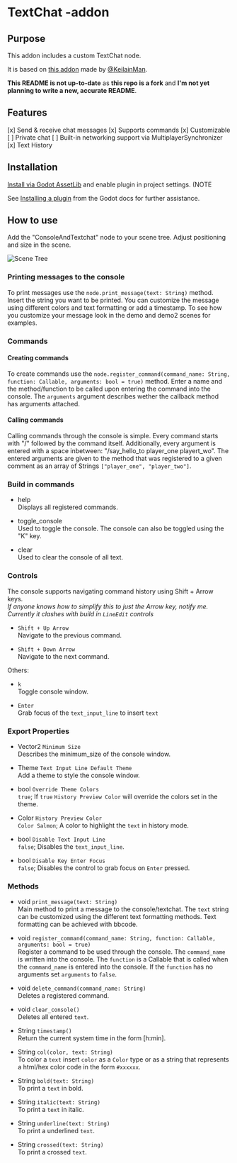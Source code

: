 # TextChat -addon

## Purpose

This addon includes a custom TextChat node.

It is based on [this addon](https://github.com/KeilainMan/ConsoleAddon) made by [@KeilainMan](https://github.com/KeilainMan).

**This README is not up-to-date** as **this repo is a fork** and **I'm not yet planning to write a new, accurate README**.

## Features

[x] Send & receive chat messages
[x] Supports commands
[x] Customizable
[ ] Private chat
[ ] Built-in networking support via MultiplayerSynchronizer
[x] Text History

## Installation

[Install via Godot AssetLib](https://godotengine.org/asset-library/asset/2946) and enable plugin in project settings. (NOTE

See [Installing a plugin](https://docs.godotengine.org/en/stable/tutorials/plugins/editor/installing_plugins.html#installing-a-plugin) from the Godot docs for further assistance.

## How to use

Add the "ConsoleAndTextchat" node to your scene tree. Adjust positioning and size in the scene.

![Scene Tree](https://raw.githubusercontent.com/Mike-Bros/ConsoleAddon/main/screenshots/Scene_tree.PNG)

### Printing messages to the console

To print messages use the `node.print_message(text: String)` method. Insert the string you want to be printed.
You can customize the message using different colors and text formatting or add a timestamp. To see how you
customize your message look in the demo and demo2 scenes for examples.

### Commands

#### Creating commands

To create commands use the `node.register_command(command_name: String, function: Callable, arguments: bool = true)` method.
Enter a name and the method/function to be called upon entering the command into the console. The `arguments` argument describes
wether the callback method has arguments attached.

#### Calling commands

Calling commands through the console is simple. Every command starts with "/" followed by the command itself.
Additionally, every argument is entered with a space inbetween: "/say_hello_to player_one playert_wo".
The entered arguments are given to the method that was registered to a given comment as an array of Strings `["player_one", "player_two"]`.

### Build in commands

- help\
  Displays all registered commands.

- toggle_console\
  Used to toggle the console. The console can also be toggled using the "K" key.

- clear\
  Used to clear the console of all text.

### Controls

The console supports navigating command history using Shift + Arrow keys.\
_If anyone knows how to simplify this to just the Arrow key, notify me. Currently it clashes with build in `LineEdit` controls_

- `Shift + Up Arrow`\
  Navigate to the previous command.

- `Shift + Down Arrow`\
  Navigate to the next command.

Others:

- `k`\
  Toggle console window.

- `Enter`\
  Grab focus of the `text_input_line` to insert `text`

### Export Properties

- Vector2 `Minimum Size`\
  Describes the minimum_size of the console window.

- Theme `Text Input Line Default Theme`\
  Add a theme to style the console window.

- bool `Override Theme Colors`\
  `true`; If `true` `History Preview Color` will override the colors set in the theme.

- Color `History Preview Color`\
  `Color Salmon`; A color to highlight the `text` in history mode.

- bool `Disable Text Input Line`\
  `false`; Disables the `text_input_line`.

- bool `Disable Key Enter Focus`\
  `false`; Disables the control to grab focus on `Enter` pressed.

### Methods

- void `print_message(text: String)`\
  Main method to print a message to the console/textchat. The `text` string can be customized using the different text formatting methods.
  Text formatting can be achieved with bbcode.
- void `register_command(command_name: String, function: Callable, arguments: bool = true)`\
  Register a command to be used through the console. The `command_name` is written into the console.
  The `function` is a Callable that is called when the `command_name` is entered into the console.
  If the `function` has no arguments set `arguments` to `false`.

- void `delete_command(command_name: String)`\
  Deletes a registered command.

- void `clear_console()`\
  Deletes all entered `text`.

- String `timestamp()`\
  Return the current system time in the form [h:min].

- String `col(color, text: String)`\
  To color a `text` insert `color` as a `Color` type or as a string that represents a html/hex color code in the form `#xxxxxx`.

- String `bold(text: String)`\
  To print a `text` in bold.

- String `italic(text: String)`\
  To print a `text` in italic.

- String `underline(text: String)`\
  To print a underlined `text`.

- String `crossed(text: String)`\
  To print a crossed `text`.
